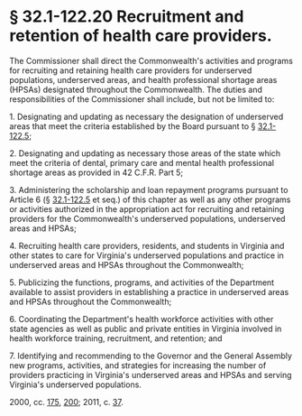 # § 32.1-122.20 Recruitment and retention of health care providers.

<p>The Commissioner shall direct the Commonwealth's activities and programs for recruiting and retaining health care providers for underserved populations, underserved areas, and health professional shortage areas (HPSAs) designated throughout the Commonwealth. The duties and responsibilities of the Commissioner shall include, but not be limited to:</p><p>1. Designating and updating as necessary the designation of underserved areas that meet the criteria established by the Board pursuant to § <a href='http://law.lis.virginia.gov/vacode/32.1-122.5/'>32.1-122.5</a>;</p><p>2. Designating and updating as necessary those areas of the state which meet the criteria of dental, primary care and mental health professional shortage areas as provided in 42 C.F.R. Part 5;</p><p>3. Administering the scholarship and loan repayment programs pursuant to Article 6 (§ <a href='http://law.lis.virginia.gov/vacode/32.1-122.5/'>32.1-122.5</a> et seq.) of this chapter as well as any other programs or activities authorized in the appropriation act for recruiting and retaining providers for the Commonwealth's underserved populations, underserved areas and HPSAs;</p><p>4. Recruiting health care providers, residents, and students in Virginia and other states to care for Virginia's underserved populations and practice in underserved areas and HPSAs throughout the Commonwealth;</p><p>5. Publicizing the functions, programs, and activities of the Department available to assist providers in establishing a practice in underserved areas and HPSAs throughout the Commonwealth;</p><p>6. Coordinating the Department's health workforce activities with other state agencies as well as public and private entities in Virginia involved in health workforce training, recruitment, and retention; and</p><p>7. Identifying and recommending to the Governor and the General Assembly new programs, activities, and strategies for increasing the number of providers practicing in Virginia's underserved areas and HPSAs and serving Virginia's underserved populations.</p><p>2000, cc. <a href='http://lis.virginia.gov/cgi-bin/legp604.exe?001+ful+CHAP0175'>175</a>, <a href='http://lis.virginia.gov/cgi-bin/legp604.exe?001+ful+CHAP0200'>200</a>; 2011, c. <a href='http://lis.virginia.gov/cgi-bin/legp604.exe?111+ful+CHAP0037'>37</a>.</p>